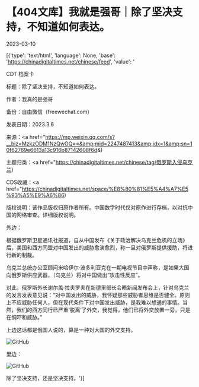 # 【404文库】我就是强哥｜除了坚决支持，不知道如何表达。

2023-03-10

[{'type': 'text/html', 'language': None, 'base': 'https://chinadigitaltimes.net/chinese/feed', 'value': '

CDT 档案卡

标题：除了坚决支持，不知道如何表达。

作者：我真的是强哥

备份：自由微信（freewechat.com）

发表日期：2023.3.6

来源：<a href="https://mp.weixin.qq.com/s?__biz=MzkzODM1NzQwOQ==&amp;mid=2247487413&amp;idx=1&amp;sn=10f62769e6613a13c916b87142608f6d&amp;)

主题归类：<a href="https://chinadigitaltimes.net/chinese/tag/俄罗斯入侵乌克兰)

CDS收藏：<a href="https://chinadigitaltimes.net/space/%E8%80%81%E5%A4%A7%E5%93%A5%E9%A6%86)

版权说明：该作品版权归原作者所有。中国数字时代仅对原作进行存档，以对抗中国的网络审查。详细版权说明。





外边：

根据俄罗斯卫星通讯社报道，自从中国发布《关于政治解决乌克兰危机的立场》后，美国和西方同盟对中国发出的威胁愈演愈烈，称一旦对俄罗斯提供援助，将进行新的制裁。

乌克兰总统办公室顾问米哈伊尔·波多利亚克在一期电视节目中声称，是如果大国向俄罗斯供应武器，（乌克兰）将对中国做出“攻击性反应”。

对此，俄罗斯外长谢尔盖·拉夫罗夫在新德里部长会晤新闻发布会上，针对乌克兰的发言发表意见说：“对中国发出的威胁，我怀疑那些威胁者思维是否健全。原则上不应威胁任何人，但在现代条件下对中国发出威胁，是我难以想通的事情。当然，我们的西方同行已严重‘脱离’了外交，我觉得，他们已将外交放置一旁，只是在恫吓和威胁。”

上边这话都是俄国人说的，算是一种对大国的外交支持。

![GitHub](https://chinadigitaltimes.net/chinese/files/2023/03/post-693690-640ba68fe9c46.)

里边：

![GitHub](https://chinadigitaltimes.net/chinese/files/2023/03/post-693690-640ba691dcca4.)

除了坚决支持，还是坚决支持。'}]